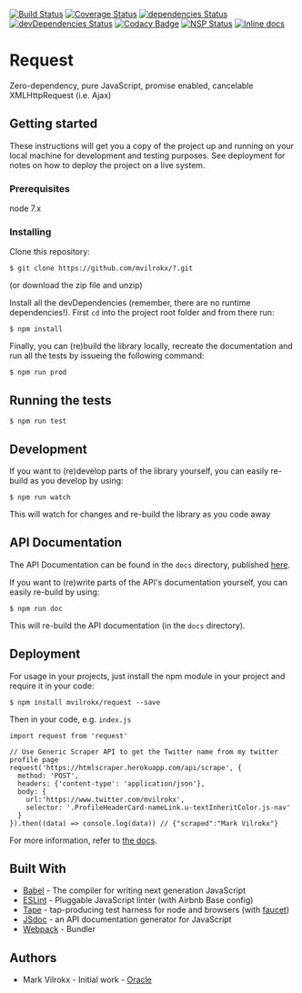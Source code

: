 [![Build Status](https://travis-ci.org/mvilrokx/request.svg?branch=master)](https://travis-ci.org/mvilrokx/request)
[![Coverage Status](https://coveralls.io/repos/github/mvilrokx/request/badge.svg)](https://coveralls.io/github/mvilrokx/request)
[![dependencies Status](https://david-dm.org/mvilrokx/request/status.svg)](https://david-dm.org/mvilrokx/request)
[![devDependencies Status](https://david-dm.org/mvilrokx/request/dev-status.svg)](https://david-dm.org/mvilrokx/request?type=dev)
[![Codacy Badge](https://api.codacy.com/project/badge/Grade/bb9a3b14b0704b42a6b4530eaff126ab)](https://www.codacy.com/app/mvilrokx/request?utm_source=github.com&amp;utm_medium=referral&amp;utm_content=mvilrokx/request&amp;utm_campaign=Badge_Grade)
[![NSP Status](https://nodesecurity.io/orgs/me/projects/cca1e821-3e10-4c89-bcd8-546c6d328b65/badge)](https://nodesecurity.io/orgs/me/projects/cca1e821-3e10-4c89-bcd8-546c6d328b65)
[![Inline docs](http://inch-ci.org/github/mvilrokx/request.svg?branch=master)](http://inch-ci.org/github/mvilrokx/request)

# Request
Zero-dependency, pure JavaScript, promise enabled, cancelable XMLHttpRequest (i.e. Ajax)

## Getting started
These instructions will get you a copy of the project up and running on your local machine for development and testing purposes. See deployment for notes on how to deploy the project on a live system.

### Prerequisites
node 7.x

### Installing
Clone this repository:

    $ git clone https://github.com/mvilrokx/?.git

(or download the zip file and unzip)

Install all the devDependencies (remember, there are no runtime dependencies!).  First ```cd``` into the project root folder and from there run:

    $ npm install

Finally, you can (re)build the library locally, recreate the documentation and run all the tests by issueing the following command:

    $ npm run prod

## Running the tests

    $ npm run test

## Development
If you want to (re)develop parts of the library yourself, you can easily re-build as you develop by using:

    $ npm run watch

This will watch for changes and re-build the library as you code away

## API Documentation
The API Documentation can be found in the ```docs``` directory, published [here](https://mvilrokx.github.io/request/).

If you want to (re)write parts of the API's documentation yourself, you can easily re-build by using:

    $ npm run doc

This will re-build the API documentation (in the ```docs``` directory).

## Deployment
For usage in your projects, just install the npm module in your project and require it in your code:

    $ npm install mvilrokx/request --save

Then in your code, e.g. ```index.js```

```JavaScipt
import request from 'request'

// Use Generic Scraper API to get the Twitter name from my twitter profile page
request('https://htmlscraper.herokuapp.com/api/scrape', {
  method: 'POST',
  headers: {'content-type': 'application/json'},
  body: {
    url:'https://www.twitter.com/mvilrokx',
    selector: '.ProfileHeaderCard-nameLink.u-textInheritColor.js-nav'
  }
}).then((data) => console.log(data)) // {"scraped":"Mark Vilrokx"}
```

For more information, refer to [the docs](https://mvilrokx.github.io/request/).

## Built With
* [Babel](https://babeljs.io/) - The compiler for writing next generation JavaScript
* [ESLint](http://eslint.org/) - Pluggable JavaScript linter (with Airbnb Base config)
* [Tape](https://github.com/substack/tape) - tap-producing test harness for node and browsers (with [faucet](https://github.com/substack/faucet))
* [JSdoc](http://usejsdoc.org/) - an API documentation generator for JavaScript
* [Webpack](https://webpack.js.org/) - Bundler

## Authors
* Mark Vilrokx - Initial work - [Oracle](https://oracle.com)

